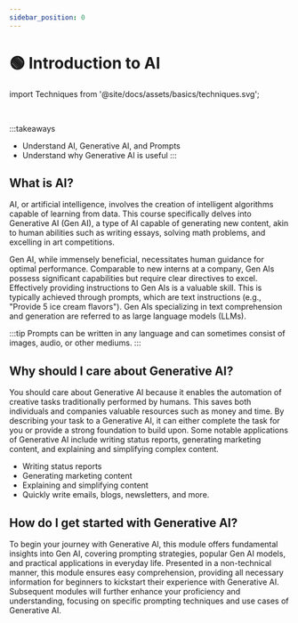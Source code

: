```yaml
---
sidebar_position: 0
---
```


# 🟢 Introduction to AI

import Techniques from '@site/docs/assets/basics/techniques.svg';

<div style={{textAlign: 'center'}}>
  <Techniques style={{width:"100%",height:"300px",verticalAlign:"top"}}/>
</div>
<br/>

:::takeaways
- Understand AI, Generative AI, and Prompts
- Understand why Generative AI is useful
:::


## What is AI?

AI, or artificial intelligence, involves the creation of intelligent algorithms capable of learning from data. This course specifically delves into Generative AI (Gen AI), a type of AI capable of generating new content, akin to human abilities such as writing essays, solving math problems, and excelling in art competitions.

Gen AI, while immensely beneficial, necessitates human guidance for optimal performance. Comparable to new interns at a company, Gen AIs possess significant capabilities but require clear directives to excel. Effectively providing instructions to Gen AIs is a valuable skill. This is typically achieved through prompts, which are text instructions (e.g., "Provide 5 ice cream flavors"). Gen AIs specializing in text comprehension and generation are referred to as large language models (LLMs).

:::tip
Prompts can be written in any language and can sometimes consist of images, audio, or other mediums.
:::

## Why should I care about Generative AI?

You should care about Generative AI because it enables the automation of creative tasks traditionally performed by humans. This saves both individuals and companies valuable resources such as money and time. By describing your task to a Generative AI, it can either complete the task for you or provide a strong foundation to build upon. Some notable applications of Generative AI include writing status reports, generating marketing content, and explaining and simplifying complex content.

- Writing status reports
- Generating marketing content
- Explaining and simplifying content
- Quickly write emails, blogs, newsletters, and more.

## How do I get started with Generative AI?

To begin your journey with Generative AI, this module offers fundamental insights into Gen AI, covering prompting strategies, popular Gen AI models, and practical applications in everyday life. Presented in a non-technical manner, this module ensures easy comprehension, providing all necessary information for beginners to kickstart their experience with Generative AI. Subsequent modules will further enhance your proficiency and understanding, focusing on specific prompting techniques and use cases of Generative AI.